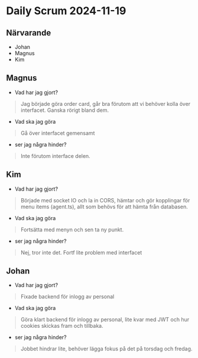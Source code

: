 # Daily Scrum 2024-11-19

## Närvarande

- Johan
- Magnus
- Kim

## Magnus

- Vad har jag gjort?

> Jag började göra order card, går bra förutom att vi behöver kolla över interfacet. Ganska rörigt bland dem.

- Vad ska jag göra

> Gå över interfacet gemensamt

- ser jag några hinder?

> Inte förutom interface delen.

## Kim

- Vad har jag gjort?

> Började med socket IO och la in CORS, hämtar och gör kopplingar för menu items (agent.ts), allt som behövs för att hämta från databasen.

- Vad ska jag göra

> Fortsätta med menyn och sen ta ny punkt.

- ser jag några hinder?

> Nej, tror inte det. Fortf lite problem med interfacet

## Johan

- Vad har jag gjort?

> Fixade backend för inlogg av personal

- Vad ska jag göra

> Göra klart backend för inlogg av personal, lite kvar med JWT och hur cookies skickas fram och tillbaka.

- ser jag några hinder?

> Jobbet hindrar lite, behöver lägga fokus på det på torsdag och fredag.
